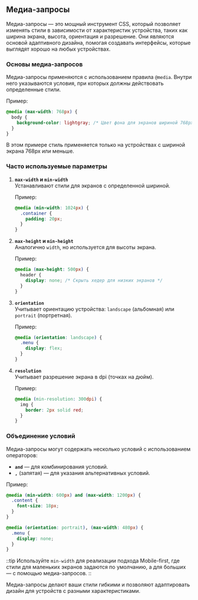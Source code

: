 ## Медиа-запросы

Медиа-запросы — это мощный инструмент CSS, который позволяет изменять стили в зависимости от характеристик устройства, таких как ширина экрана, высота, ориентация и разрешение. Они являются основой адаптивного дизайна, помогая создавать интерфейсы, которые выглядят хорошо на любых устройствах.

### Основы медиа-запросов

Медиа-запросы применяются с использованием правила `@media`. Внутри него указываются условия, при которых должны действовать определенные стили.

Пример:

```css
@media (max-width: 768px) {
  body {
    background-color: lightgray; /* Цвет фона для экранов шириной 768px и меньше */
  }
}
```

В этом примере стиль применяется только на устройствах с шириной экрана 768px или меньше.

### Часто используемые параметры

1. **`max-width` и `min-width`**  
   Устанавливают стили для экранов с определенной шириной.

   Пример:

   ```css
   @media (min-width: 1024px) {
     .container {
       padding: 20px;
     }
   }
   ```

2. **`max-height` и `min-height`**  
   Аналогично `width`, но используется для высоты экрана.

   Пример:

   ```css
   @media (max-height: 500px) {
     header {
       display: none; /* Скрыть хедер для низких экранов */
     }
   }
   ```

3. **`orientation`**  
   Учитывает ориентацию устройства: `landscape` (альбомная) или `portrait` (портретная).

   Пример:

   ```css
   @media (orientation: landscape) {
     .menu {
       display: flex;
     }
   }
   ```

4. **`resolution`**  
   Учитывает разрешение экрана в dpi (точках на дюйм).

   Пример:

   ```css
   @media (min-resolution: 300dpi) {
     img {
       border: 2px solid red;
     }
   }
   ```

### Объединение условий

Медиа-запросы могут содержать несколько условий с использованием операторов:

- **`and`** — для комбинирования условий.
- **`,`** (запятая) — для указания альтернативных условий.

Пример:

```css
@media (min-width: 600px) and (max-width: 1200px) {
  .content {
    font-size: 18px;
  }
}

@media (orientation: portrait), (max-width: 480px) {
  .menu {
    display: none;
  }
}
```

::tip
Используйте `min-width` для реализации подхода Mobile-first, где стили для маленьких экранов задаются по умолчанию, а для больших — с помощью медиа-запросов.
::

Медиа-запросы делают ваши стили гибкими и позволяют адаптировать дизайн для устройств с разными характеристиками.
